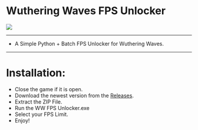 # Wuthering Waves FPS Unlocker
<img src="https://media.discordapp.net/attachments/911807496048508958/1244666843302727811/Wuthering-Waves-Release-Date-Header.png?ex=6655f1d4&is=6654a054&hm=7486b9139a2a004952867f3192c8d01af6a67dea54884979557cf504fae86d93&=&format=webp&quality=lossless&width=900&height=506"/>

<hr>

- A Simple Python + Batch FPS Unlocker for Wuthering Waves.

<hr>

# Installation:

- Close the game if it is open.
- Download the newest version from the [Releases](https://github.com/insxnsive/wuthering-waves-fps-unlocker/releases/).
- Extract the ZIP File.
- Run the WW FPS Unlocker.exe
- Select your FPS Limit.
- Enjoy!
